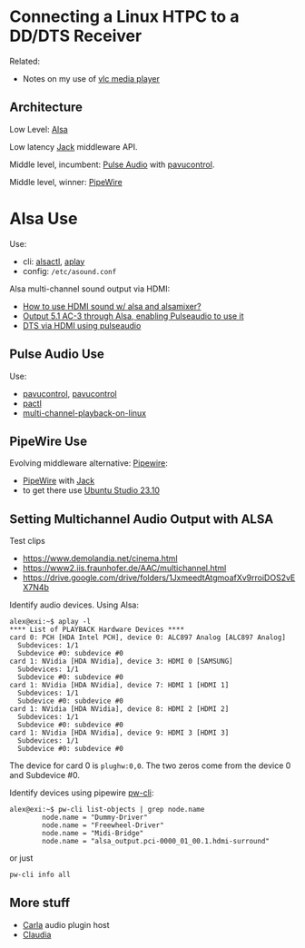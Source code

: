 # Connecting a Linux HTPC to a DD/DTS Receiver

Related:

* Notes on my use of [vlc media player](../apps/vlc.md)

## Architecture

Low Level: [Alsa](https://wiki.archlinux.org/title/Advanced_Linux_Sound_Architecture)

Low latency [Jack](https://wiki.archlinux.org/title/JACK_Audio_Connection_Kit)
middleware API.

Middle level, incumbent: [Pulse Audio](https://pulse.audio/) with
[pavucontrol](https://freedesktop.org/software/pulseaudio/pavucontrol/).

Middle level, winner: [PipeWire](https://pipewire.org/)

# Alsa Use

Use:

* cli: [alsactl](https://linux.die.net/man/1/alsactl),
[aplay](https://linux.die.net/man/1/aplay)
* config: `/etc/asound.conf`

Alsa multi-channel sound output via HDMI:

* [How to use HDMI sound w/ alsa and alsamixer?](https://forums.gentoo.org/viewtopic-t-1094774-start-0.html)
* [Output 5.1 AC-3 through Alsa, enabling Pulseaudio to use it](https://help.ubuntu.com/community/DigitalAC-3Pulseaudio)
* [DTS via HDMI using pulseaudio](https://blogs.gentoo.org/mgorny/2021/07/25/getting-dts-5-1-sound-via-s-pdif-or-hdmi-using-pulseaudio/)


## Pulse Audio Use

Use:
* [pavucontrol](https://freedesktop.org/software/pulseaudio/pavucontrol/),
[pavucontrol](http://0pointer.de/lennart/projects/pavucontrol/)
* [pactl](https://linux.die.net/man/1/pactl)
* [multi-channel-playback-on-linux](https://immersiveaudioalbum.com/multi-channel-playback-on-linux/)


## PipeWire Use

Evolving middleware alternative:
[Pipewire](https://wiki.archlinux.org/title/PipeWire):

* [PipeWire](https://pipewire.org/) with [Jack](https://jackaudio.org/)
* to get there use
[Ubuntu Studio 23.10](https://ubuntustudio.org/ubuntu-studio-installer/)

## Setting Multichannel Audio Output with ALSA

Test clips

* https://www.demolandia.net/cinema.html
* https://www2.iis.fraunhofer.de/AAC/multichannel.html
* https://drive.google.com/drive/folders/1JxmeedtAtgmoafXv9rroiDOS2vEX7N4b

Identify audio devices.  Using Alsa:
```
alex@exi:~$ aplay -l
**** List of PLAYBACK Hardware Devices ****
card 0: PCH [HDA Intel PCH], device 0: ALC897 Analog [ALC897 Analog]
  Subdevices: 1/1
  Subdevice #0: subdevice #0
card 1: NVidia [HDA NVidia], device 3: HDMI 0 [SAMSUNG]
  Subdevices: 1/1
  Subdevice #0: subdevice #0
card 1: NVidia [HDA NVidia], device 7: HDMI 1 [HDMI 1]
  Subdevices: 1/1
  Subdevice #0: subdevice #0
card 1: NVidia [HDA NVidia], device 8: HDMI 2 [HDMI 2]
  Subdevices: 1/1
  Subdevice #0: subdevice #0
card 1: NVidia [HDA NVidia], device 9: HDMI 3 [HDMI 3]
  Subdevices: 1/1
  Subdevice #0: subdevice #0
```

The device for card 0 is `plughw:0,0`. The two zeros come from the device 0 and
Subdevice #0.

Identify devices using pipewire
[pw-cli](https://man.archlinux.org/man/pw-cli.1.en):
```
alex@exi:~$ pw-cli list-objects | grep node.name
 		node.name = "Dummy-Driver"
 		node.name = "Freewheel-Driver"
 		node.name = "Midi-Bridge"
 		node.name = "alsa_output.pci-0000_01_00.1.hdmi-surround"
```
or just
```sh
pw-cli info all
```

## More stuff

* [Carla](https://github.com/falkTX/Carla/) audio plugin host
* [Claudia](https://kx.studio/Applications:Claudia)
